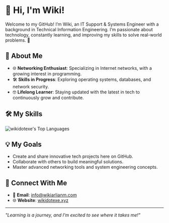 # 👋 Hi, I'm Wiki!

Welcome to my GitHub! I’m Wiki, an IT Support & Systems Engineer with a background in Technical Information Engineering. I’m passionate about technology, constantly learning, and improving my skills to solve real-world problems. 🚀

## 🌟 About Me

- 🌐 **Networking Enthusiast**: Specializing in Internet networks, with a growing interest in programming.
- 🛠️ **Skills in Progress**: Exploring operating systems, databases, and network security.
- 🤓 **Lifelong Learner**: Staying updated with the latest in tech to continuously grow and contribute.

## 🛠 My Skills

![wikidotexe's Top Languages](https://github-readme-stats.vercel.app/api/top-langs/?username=wikidotexe&theme=tokyonight&show_icons=true&hide_border=true&layout=compact)

## 💡 My Goals

- Create and share innovative tech projects here on GitHub.
- Collaborate with others to build meaningful solutions.
- Master advanced networking tools and system engineering concepts.

## 🔗 Connect With Me

- 📧 **Email**: [info@wikiarlianm.com](mailto:info@wikiarlianm.com)
- 🌐 **Website**: [wikidotexe.xyz](https://wikidotexe.xyz)

----

*"Learning is a journey, and I’m excited to see where it takes me!"*
